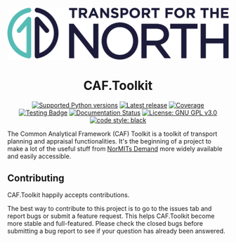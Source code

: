 
![Transport for the North Logo](https://github.com/Transport-for-the-North/caf.toolkit/blob/main/docs/TFN_Landscape_Colour_CMYK.png)

<h1 align="center">CAF.Toolkit</h1>

<p align="center">
<a href="https://pypi.org/project/caf.toolkit/"><img alt="Supported Python versions" src="https://img.shields.io/pypi/pyversions/caf.toolkit.svg?style=flat-square"></a>
<a href="https://pypi.org/project/caf.toolkit/"><img alt="Latest release" src="https://img.shields.io/github/release/transport-for-the-north/caf.toolkit.svg?style=flat-square&maxAge=86400"></a>
<a href="https://app.codecov.io/gh/Transport-for-the-North/caf.toolkit"><img alt="Coverage" src="https://img.shields.io/codecov/c/github/transport-for-the-north/caf.toolkit.svg?branch=master&style=flat-square&logo=CodeCov"></a>
<a href="https://github.com/Transport-for-the-North/caf.toolkit/actions?query=event%3Apush"><img alt="Testing Badge" src="https://img.shields.io/github/actions/workflow/status/transport-for-the-north/caf.toolkit/tests.yml?style=flat-square&logo=GitHub&label=Tests"></a>
<a href='https://caftoolkit.readthedocs.io/en/stable/?badge=stable'><img alt='Documentation Status' src="https://img.shields.io/readthedocs/caftoolkit?style=flat-square&logo=readthedocs"></a>
<a href="https://www.gnu.org/licenses/gpl-3.0.en.html"><img alt="License: GNU GPL v3.0" src="https://img.shields.io/badge/license-GPLv3-blueviolet.svg?style=flat-square"></a>
<a href="https://github.com/psf/black"><img alt="code style: black" src="https://img.shields.io/badge/code%20format-black-000000.svg?style=flat-square"></a>
</p>



The Common Analytical Framework (CAF) Toolkit is a toolkit of transport
planning and appraisal functionalities. It's the beginning of a project to make
a lot of the useful stuff from
[NorMITs Demand](https://github.com/Transport-for-the-North/NorMITs-Demand)
more widely available and easily accessible.


## Contributing
CAF.Toolkit happily accepts contributions.

The best way to contribute to this project is to go to the issues tab and report bugs or submit a feature request. This helps CAF.Toolkit become more stable and full-featured. Please check the closed bugs before submitting a bug report to see if your question has already been answered.
